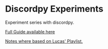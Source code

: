 # Discordpy Experiments

Experiment series with discordpy.

[Full Guide available here](https://www.notion.so/anyfactor/Part-1-Setup-d58ccbf2bdb8425697162bd039ba6bed)

[Notes where based on Lucas' Playlist.](https://www.youtube.com/playlist?list=PLW3GfRiBCHOhfVoiDZpSz8SM_HybXRPzZ)